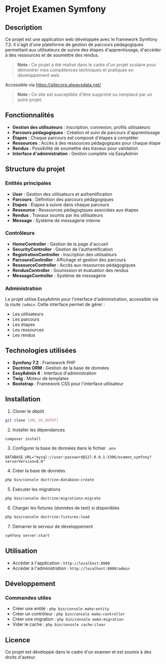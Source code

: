 # Projet Examen Symfony

## Description
Ce projet est une application web développée avec le framework Symfony 7.2. Il s'agit d'une plateforme de gestion de parcours pédagogiques permettant aux utilisateurs de suivre des étapes d'apprentissage, d'accéder à des ressources et de soumettre des rendus.

> **Note :** Ce projet a été réalisé dans le cadre d'un projet scolaire pour démontrer mes compétences techniques et pratiques en développement web.

Accessible via https://sitecorp.alwaysdata.net/
> **Note :** Ce site est susceptible d'être supprimé ou remplacé par un autre projet.

## Fonctionnalités

- **Gestion des utilisateurs** : Inscription, connexion, profils utilisateurs
- **Parcours pédagogiques** : Création et suivi de parcours d'apprentissage
- **Étapes** : Chaque parcours est composé d'étapes à compléter
- **Ressources** : Accès à des ressources pédagogiques pour chaque étape
- **Rendus** : Possibilité de soumettre des travaux pour validation
- **Interface d'administration** : Gestion complète via EasyAdmin

## Structure du projet

### Entités principales
- **User** : Gestion des utilisateurs et authentification
- **Parcours** : Définition des parcours pédagogiques
- **Etapes** : Étapes à suivre dans chaque parcours
- **Ressource** : Ressources pédagogiques associées aux étapes
- **Rendus** : Travaux soumis par les utilisateurs
- **Message** : Système de messagerie interne

### Contrôleurs
- **HomeController** : Gestion de la page d'accueil
- **SecurityController** : Gestion de l'authentification
- **RegistrationController** : Inscription des utilisateurs
- **ParcoursController** : Affichage et gestion des parcours
- **RessourceController** : Accès aux ressources pédagogiques
- **RendusController** : Soumission et évaluation des rendus
- **MessageController** : Système de messagerie

### Administration
Le projet utilise EasyAdmin pour l'interface d'administration, accessible via la route `/admin`. Cette interface permet de gérer :
- Les utilisateurs
- Les parcours
- Les étapes
- Les ressources
- Les rendus

## Technologies utilisées

- **Symfony 7.2** : Framework PHP
- **Doctrine ORM** : Gestion de la base de données
- **EasyAdmin 4** : Interface d'administration
- **Twig** : Moteur de templates
- **Bootstrap** : Framework CSS pour l'interface utilisateur

## Installation

1. Cloner le dépôt
```bash
git clone [URL_DU_DEPOT]
```

2. Installer les dépendances
```bash
composer install
```

3. Configurer la base de données dans le fichier `.env`
```
DATABASE_URL="mysql://user:password@127.0.0.1:3306/examen_symfony?serverVersion=8.0"
```

4. Créer la base de données
```bash
php bin/console doctrine:database:create
```

5. Exécuter les migrations
```bash
php bin/console doctrine:migrations:migrate
```

6. Charger les fixtures (données de test) si disponibles
```bash
php bin/console doctrine:fixtures:load
```

7. Démarrer le serveur de développement
```bash
symfony server:start
```

## Utilisation

- Accéder à l'application : `http://localhost:8000`
- Accéder à l'administration : `http://localhost:8000/admin`

## Développement

### Commandes utiles

- Créer une entité : `php bin/console make:entity`
- Créer un contrôleur : `php bin/console make:controller`
- Créer une migration : `php bin/console make:migration`
- Vider le cache : `php bin/console cache:clear`

## Licence

Ce projet est développé dans le cadre d'un examen et est soumis à des droits d'auteur.
